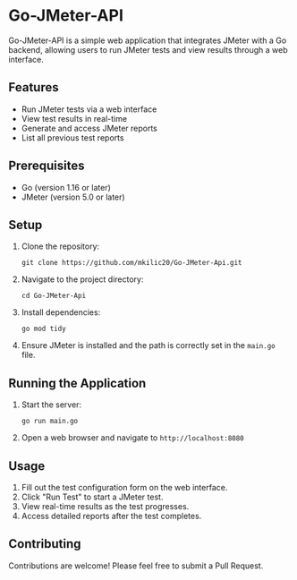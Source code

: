 # Go-JMeter-API

Go-JMeter-API is a simple web application that integrates JMeter with a Go backend, allowing users to run JMeter tests and view results through a web interface.

## Features

- Run JMeter tests via a web interface
- View test results in real-time
- Generate and access JMeter reports
- List all previous test reports

## Prerequisites

- Go (version 1.16 or later)
- JMeter (version 5.0 or later)

## Setup

1. Clone the repository:
   ```
   git clone https://github.com/mkilic20/Go-JMeter-Api.git
   ```

2. Navigate to the project directory:
   ```
   cd Go-JMeter-Api
   ```

3. Install dependencies:
   ```
   go mod tidy
   ```

4. Ensure JMeter is installed and the path is correctly set in the `main.go` file.

## Running the Application

1. Start the server:
   ```
   go run main.go
   ```

2. Open a web browser and navigate to `http://localhost:8080`

## Usage

1. Fill out the test configuration form on the web interface.
2. Click "Run Test" to start a JMeter test.
3. View real-time results as the test progresses.
4. Access detailed reports after the test completes.

## Contributing

Contributions are welcome! Please feel free to submit a Pull Request.
